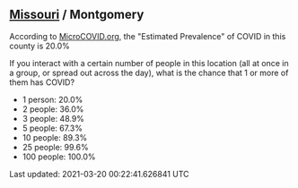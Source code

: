 
## [Missouri](/united-states/missouri) / Montgomery

According to [MicroCOVID.org](http://microcovid.org),
the "Estimated Prevalence" of COVID in this county is 20.0%

If you interact with a certain number of people in this location
(all at once in a group, or spread out across the day), what is the chance that
1 or more of them has COVID?

- 1 person: 20.0%
- 2 people: 36.0%
- 3 people: 48.9%
- 5 people: 67.3%
- 10 people: 89.3%
- 25 people: 99.6%
- 100 people: 100.0%

Last updated: 2021-03-20 00:22:41.626841 UTC
